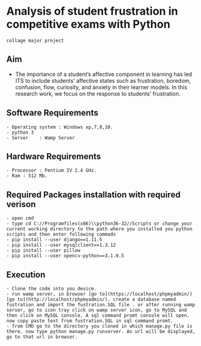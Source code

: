 # Analysis of student frustration in competitive exams with Python
    collage major project

## Aim
 - The importance of a student’s affective component in learning has led ITS to include students’ affective states such as frustration, boredom, confusion, flow, curiosity, and anxiety in their learner models. In this research work, we focus on the response to students’ frustration.

## Software Requirements
    - Operating system : Windows xp,7,8,10.
    - python 3
    - Server    : Wamp Server

## Hardware Requirements
    - Processor : Pentium IV 2.4 GHz.
    - Ram : 512 Mb.

## Required Packages installation with required verison
    - open cmd
    - type cd C://Programfiles(x86)\\python36-32//Scripts or change your current working directory to the path where you installed you python scripts and then enter following commads
    - pip install --user django==1.11.5
    - pip install --user mysqlclient==1.3.12
    - pip install --user pillow
    - pip install --user opencv-python==3.1.0.5
    
## Execution
    - Clone the code into you device.
    - run wamp server, in browser [go to](https://localhost/phpmyadmin/) [go to](http://localhost/phpmyadmin/). create a database named fustration and import the fustration.SQL file . or after running wamp serser, go to icon tray click on wamp server icon, go to MySQL and then click on MySQL console, A sql command promt console will open. now copy paste text from fustration.SQL in sql command promt.
    - from CMD go to the directory you cloned in which manage.py file is there. now type python manage.py runserver. An url will be displayed, go to that url in browser.
    
